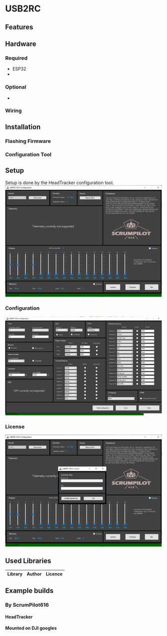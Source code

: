 # USB2RC


## Features


## Hardware

### Required
- ESP32
- 

### Optional
- 
 
### Wiring



## Installation

### Flashing Firmware

### Configuration Tool



## Setup
Setup is done by the HeadTracker configuration tool.
![N|Solid](https://github.com/ScrumPilot616/USB2RC/blob/main/images/USB2RCDataView.png)

### Configuration
![N|Solid](https://github.com/ScrumPilot616/USB2RC/blob/main/images/USB2RCConfiguration.png)

### License
![N|Solid](https://github.com/ScrumPilot616/USB2RC/blob/main/images/USB2RCLicense.png)




## Used Libraries

| Library     | Author | Licence|
| ----------- | ------ |--------|



## Example builds
### By ScrumPilot616
#### HeadTracker
#### Mounted on DJI googles

